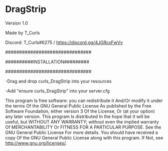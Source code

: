 # DragStrip

Version 1.0

Made by T_Curls

Discord: T_Curls#6275 / https://discord.gg/4JGRcxFwVv

###############################

##########INSTALLATION#########

###############################

-Drag and drop curls_DragStrip into your resources

-Add "ensure curls_DragStrip" into your server.cfg

This program Is free software: you can redistribute it And/Or modify it under the terms Of the GNU General Public License As published by the Free Software Foundation, either version 3 Of the License, Or (at your option) any later version.
This program Is distributed In the hope that it will be useful, but WITHOUT ANY WARRANTY; without even the implied warranty Of MERCHANTABILITY Or FITNESS FOR A PARTICULAR PURPOSE. See the GNU General Public License For more details.
You should have received a copy Of the GNU General Public License along with this program. If Not, see http://www.gnu.org/licenses/.
